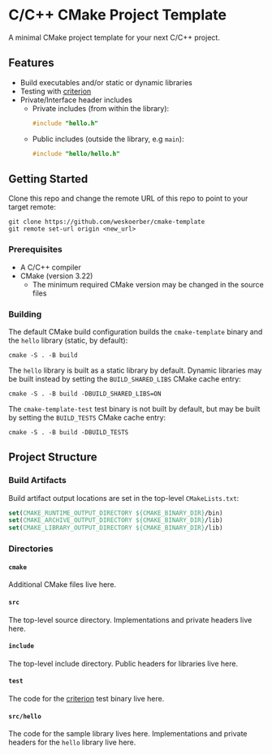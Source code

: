 # C/C++ CMake Project Template

A minimal CMake project template for your next C/C++ project.

## Features

- Build executables and/or static or dynamic libraries
- Testing with [criterion](https://github.com/Snaipe/Criterion)
- Private/Interface header includes
    - Private includes (from within the library):
        ```cpp
        #include "hello.h"
        ```
    - Public includes (outside the library, e.g `main`):
        ```cpp
        #include "hello/hello.h"
        ```

## Getting Started

Clone this repo and change the remote URL of this repo to point to your target
remote:

```shell
git clone https://github.com/weskoerber/cmake-template
git remote set-url origin <new_url>
```

### Prerequisites

- A C/C++ compiler
- CMake (version 3.22)
    - The minimum required CMake version may be changed in the source files

### Building

The default CMake build configuration builds the `cmake-template` binary and
the `hello` library (static, by default):

```shell
cmake -S . -B build
```

The `hello` library is built as a static library by default. Dynamic libraries
may be built instead by setting the `BUILD_SHARED_LIBS` CMake cache entry:

```shell
cmake -S . -B build -DBUILD_SHARED_LIBS=ON
```

The `cmake-template-test` test binary is not built by default, but may be
built by setting the `BUILD_TESTS` CMake cache entry:

```
cmake -S . -B build -DBUILD_TESTS
```

## Project Structure

### Build Artifacts

Build artifact output locations are set in the top-level `CMakeLists.txt`:

```cmake
set(CMAKE_RUNTIME_OUTPUT_DIRECTORY ${CMAKE_BINARY_DIR}/bin)
set(CMAKE_ARCHIVE_OUTPUT_DIRECTORY ${CMAKE_BINARY_DIR}/lib)
set(CMAKE_LIBRARY_OUTPUT_DIRECTORY ${CMAKE_BINARY_DIR}/lib)
```

### Directories

#### `cmake`

Additional CMake files live here.

#### `src`

The top-level source directory. Implementations and private headers live here.

#### `include`

The top-level include directory. Public headers for libraries live here.

#### `test`

The code for the [criterion](https://github.com/Snaipe/Criterion) test binary
live here.

#### `src/hello`

The code for the sample library lives here. Implementations and private headers
for the `hello` library live here.
